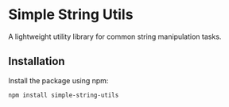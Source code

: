 # Simple String Utils

A lightweight utility library for common string manipulation tasks.

## Installation

Install the package using npm:

```bash
npm install simple-string-utils
